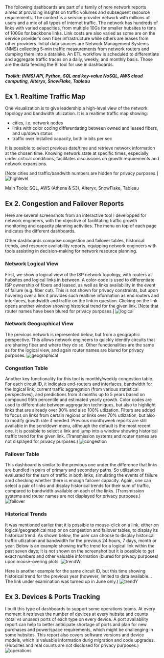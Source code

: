 The following dashboards are part of a family of nore network reports aimed at providing insights on traffic volumes and subsequent resource requirements. The context is a service provider network with millions of users and a mix of all types of internet traffic. The network has hundreds of links with varied capacities, from multiple 10Gs for smaller hubsites to tens of 100Gs for backbone links. Link costs are also varied as some are on the service provider’s own fiber infrastructure while others are leases from other providers. Initial data sources are Network Management Systems (NMS) collecting 5-min traffic measurements from network routers and dumping them into a datalake. An ETL workflow is scheduled to differentiate and aggregate traffic traces on a daily, weekly, and monthly basis. Those are the data feeding the BI tool for use in dashboards.
##### Toolkit: (NMS) API, Python, SQL and key-value NoSQL, AWS cloud computing, Alteryx, SnowFlake, Tableau

## Ex 1. Realtime Traffic Map
One visualization is to give leadership a high-level view of the network topology and bandwidth utilization. It is a realtime traffic map showing:
- cities, i.e. network nodes
- links with color coding differentiating between owned and leased fibers, and up/down status
- traffic over installed capacity, both in bits per sec

It is possible to select previous date/time and retrieve network information at the chosen time. Knowing network state at specific times, especially under critical conditions, facilitates discussions on growth requirements and network expansions. 

[Note cities and traffic/bandwith numbers are hidden for privacy purposes.]
![highlevel](/assets/high-level-mpls.png)

Main Tools: SQL, AWS (Athena & S3), Alteryx, SnowFlake, Tableau

## Ex 2. Congestion and Failover Reports
Here are several screenshots from an interactive tool I developped for network engineers, with the objective of facilitating traffic growth monitoring and capacity planning activities. The menu on top of each page indicates the different dashboards.


Other dashboards comprise congestion and failover tables, historical trends, and resource availability reports, equipping network engineers with tools assisting in decision-making for network resource planning.


### Network Logical View
First, we show a logical view of the ISP network topology, with routers at hubsites and logical links in between. A color-code is used to differentiate ISP ownership of fibers and leased, as well as links availability in the event of failure (e.g. fiber cut). This is not shown for privacy constraints, but upon hovering over a link it provides such realtime information as end routers and interfaces, bandwidth and traffic on the link in question. Clicking on the link opens another window showing historical trend for the given link. \[Note that router names have been blured for privacy purposes.\]
![logical](/assets/logical-map.png)

### Network Geographical View
The previous network is represented below, but from a geographic perspective. This allows network engineers to quickly identify circuits that are sharing fiber and where they do so. Other functionalities are the same as for the logical view, and again router names are blured for privacy purposes. 
![geographical](/assets/geo-map.png)

### Congestion Table
Another key functionality for this tool is monthly/weekly congestion table. For each circuit ID, it indicates end-routers and interfaces, bandwidth for the logical link, current traffic aggregation (from various statistical perspectives), and predictions from 3 months up to 5 years based on compound 95th percentile and estimated yearly growth. Color codes are used to differentiate between aggregation techniques, but also to highlight links that are already over 80% and also 100% utlization. Filters are added to focus on links from certain regions or links over 70% utlization, but also to modify growth rate if needed. Previous month/week reports are still available in the scroldown menu, although the default is the most recent one. It is possible to select a link and jump into a window showing historical traffic trend for the given link. (Transmission systems and router names are not displayed for privacy purposes.)
![congestion](/assets/congestion.png)

### Failover Table
This dashboard is similar to the previous one under the difference that links are bundled in pairs of primary and secondary paths. So utilization is evaluated for the sum of traffic in both links, simulating the events of failure amd checking whether there is enough failover capacity. Again, one can select a pair of links and display historical trends for their sum of traffic, compared to bandwidth available on each of the links. (Transmission systems and router names are not displayed for privacy purposes.)
![failover](/assets/failover.png)

### Historical Trends
It was mentioned earlier that it is possible to mouse-click on a link, either on logical/geographical map or on congestion and failover tables, to display its historical trend. As shown below, the user can choose to display historical traffic utlization and bandwidth for the previous 24 hours, 7 days, month or year. Below is an example showing traffic trend for a logical link within the past seven days; it is not shown on the screenshot but it is possible to get exact numbers and other valuable information (blured for privacy purposes) upon mouse-overing plots.
![trendW](/assets/trend-id-weekly.png)

Here is another example for the same circuit ID, but this time showing historical trend for the previous year (however, limited to data available... The link under examination was turned up in June only.)
![trendY](/assets/trend-id-year.png)

## Ex 3. Devices & Ports Tracking
I built this type of dashboards to support some operations teams. At every moment it retrieves the number of devices at every hubsite and counts (total vs unused) ports of each type on every device. A port availability report can help to better anticipate shortage of ports and plan for new purchases and power/space requirements, which might be challenging in some hubsites. This report also covers software versions and device models, which is valuable information durig migration and code upgrades. (Hubsites and real counts are not disclosed for privacy purposes.)
![operations](/assets/device-ports.png)
